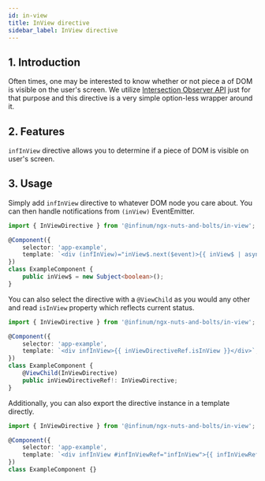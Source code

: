 ```yaml
---
id: in-view
title: InView directive
sidebar_label: InView directive
---
```


## 1. Introduction

Often times, one may be interested to know whether or not piece a of DOM is visible on the user's screen. We utilize [Intersection Observer API](https://developer.mozilla.org/en-US/docs/Web/API/Intersection_Observer_API) just for that purpose and this directive is a very simple option-less wrapper around it.

## 2. Features

`infInView` directive allows you to determine if a piece of DOM is visible on user's screen.

## 3. Usage

Simply add `infInView` directive to whatever DOM node you care about. You can then handle notifications from `(inView)` EventEmitter.

```ts
import { InViewDirective } from '@infinum/ngx-nuts-and-bolts/in-view';

@Component({
	selector: 'app-example',
	template: `<div (infInView)="inView$.next($event)>{{ inView$ | async }}</div>`,
})
class ExampleComponent {
	public inView$ = new Subject<boolean>();
}
```

You can also select the directive with a `@ViewChild` as you would any other and read `isInView` property which reflects current status.

```ts
import { InViewDirective } from '@infinum/ngx-nuts-and-bolts/in-view';

@Component({
	selector: 'app-example',
	template: `<div infInView>{{ inViewDirectiveRef.isInView }}</div>`,
})
class ExampleComponent {
	@ViewChild(InViewDirective)
	public inViewDirectiveRef!: InViewDirective;
}
```

Additionally, you can also export the directive instance in a template directly.

```ts
import { InViewDirective } from '@infinum/ngx-nuts-and-bolts/in-view';

@Component({
	selector: 'app-example',
	template: `<div infInView #infInViewRef="infInView">{{ infInViewRef.isInView }}</div>`,
})
class ExampleComponent {}
```
